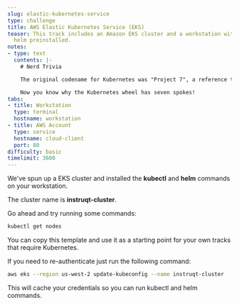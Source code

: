 ```yaml
---
slug: elastic-kubernetes-service
type: challenge
title: AWS Elastic Kubernetes Service (EKS)
teaser: This track includes an Amazon EKS cluster and a workstation with kubectl and
  helm preinstalled.
notes:
- type: text
  contents: |-
    # Nerd Trivia

    The original codename for Kubernetes was "Project 7", a reference to the _Star Trek_ ex-Borg character [Seven of Nine](https://en.wikipedia.org/wiki/Seven_of_Nine). Since K8s was based on Google's internal container engine, "The Borg", it seemed like an appropriate choice.

    Now you know why the Kubernetes wheel has seven spokes!
tabs:
- title: Workstation
  type: terminal
  hostname: workstation
- title: AWS Account
  type: service
  hostname: cloud-client
  port: 80
difficulty: basic
timelimit: 3600
---
```

We've spun up a EKS cluster and installed the **kubectl** and **helm** commands on your workstation.

The cluster name is **instruqt-cluster**.

Go ahead and try running some commands:

```bash
kubectl get nodes
```

You can copy this template and use it as a starting point for your own tracks that require Kubernetes.

If you need to re-authenticate just run the following command:

```bash
aws eks --region us-west-2 update-kubeconfig --name instruqt-cluster
```

This will cache your credentials so you can run kubectl and helm commands.
